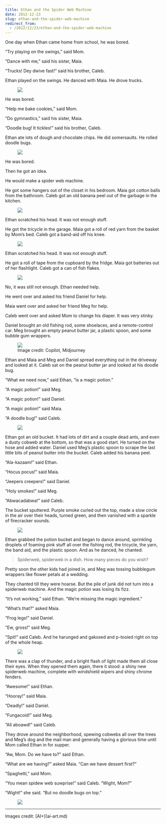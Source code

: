 ```yaml
---
title: Ethan and the Spider Web Machine
date: 2012-12-23
slug: ethan-and-the-spider-web-machine
redirect_from:
  - /2012/12/23/ethan-and-the-spider-web-machine
---
```


One day when Ethan came home from school, he was bored.

“Try playing on the swings,” said Mom.

“Dance with me,” said his sister, Maia.

“Trucks! Dey dwive fast!” said his brother, Caleb.

Ethan played on the swings. He danced with Maia. He drove trucks.

<figure>
<img src="assets/ethan-on-swing.jpg" />

</figure>

He was bored.

“Help me bake cookies,” said Mom.

“Do gymnastics,” said his sister, Maia.

“Doodle bug! It tickles!” said his brother, Caleb.

Ethan ate lots of dough and chocolate chips. He did somersaults. He rolled doodle bugs.

<figure><img src="assets/hands-with-cookies.jpg"/>
</figure>

He was bored.

Then he got an idea.

He would make a spider web machine.

He got some hangers out of the closet in his bedroom. Maia got cotton balls from the bathroom. Caleb got an old banana peel out of the garbage in the kitchen.

<figure><img src="assets/peel-and-hangers.jpg"/>
</figure>

Ethan scratched his head. It was not enough stuff.

He got the tricycle in the garage. Maia got a roll of red yarn from the basket by Mom’s bed. Caleb got a band-aid off his knee.

<figure><img src="assets/trike.jpg" /></figure>

Ethan scratched his head. It was not enough stuff.

He got a roll of tape from the cupboard by the fridge. Maia got batteries out of her flashlight. Caleb got a can of fish flakes.

<figure><img src="assets/tape-batteries-flakes.jpg" /></figure>

No, it was still not enough. Ethan needed help.

He went over and asked his friend Daniel for help.

Maia went over and asked her friend Meg for help.

Caleb went over and asked Mom to change his diaper. It was very stinky.

Daniel brought an old fishing rod, some shoelaces, and a remote-control car. Meg brought an empty peanut butter jar, a plastic spoon, and some bubble gum wrappers.

<figure><img src="assets/laces-pole-pb-racecar.jpg" /><figcaption>Image credit: Copilot, Midjourney</figcaption></figure>

Ethan and Maia and Meg and Daniel spread everything out in the driveway and looked at it. Caleb sat on the peanut butter jar and looked at his doodle bug.

“What we need now,” said Ethan, “is a magic potion.”

“A magic potion!” said Meg.

“A magic potion!” said Daniel.

“A magic potion!” said Maia.

“A doodle bug!” said Caleb.

<figure><img src="assets/pillbug.jpg" /></figure>

Ethan got an old bucket. It had lots of dirt and a couple dead ants, and even a dusty cobweb at the bottom, so that was a good start. He turned on the hose and added water. Daniel used Meg’s plastic spoon to scrape the last little bits of peanut butter into the bucket. Caleb added his banana peel.

“Ala-kazaam!” said Ethan.

“Hocus pocus!” said Maia.

“Jeepers creepers!” said Daniel.

“Holy smokes!” said Meg.

“Abwacadabwa!” said Caleb.

The bucket sputtered. Purple smoke curled out the top, made a slow circle in the air over their heads, turned green, and then vanished with a sparkle of firecracker sounds.

<figure><img src="assets/purple-smoke.jpg" /></figure>

Ethan grabbed the potion bucket and began to dance around, sprinkling droplets of foaming pink stuff all over the fishing rod, the tricycle, the yarn, the band aid, and the plastic spoon. And as he danced, he chanted:

>Spiderweb, spiderweb in a dish.
How many pieces do you wish?

Pretty soon the other kids had joined in, and Meg was tossing bubblegum wrappers like flower petals at a wedding.

They chanted till they were hoarse. But the pile of junk did not turn into a spiderweb machine. And the magic potion was losing its fizz.

“It’s not working,” said Ethan. “We’re missing the magic ingredient.”

“What’s that?” asked Maia.

“Frog legs!” said Daniel.

“Ew, gross!” said Meg.

“Spit!” said Caleb. And he harunged and gakoxed and p-tooied right on top of the whole heap.

<figure><img src="assets/caleb-after-spitting.jpg" /></figure>

There was a clap of thunder, and a bright flash of light made them all close their eyes. When they opened them again, there it stood: a shiny new spiderweb machine, complete with windshield wipers and shiny chrome fenders.

“Awesome!” said Ethan.

“Hooray!” said Maia.

“Deadly!” said Daniel.

“Fungacoid!” said Meg.

“All aboawd!” said Caleb.

They drove around the neighborhood, spewing cobwebs all over the trees and Meg’s dog and the mail man and generally having a glorious time until Mom called Ethan in for supper.

“Aw, Mom. Do we have to?” said Ethan.

“What are we having?” asked Maia. “Can we have dessert first?”

“Spaghetti,” said Mom.

“You mean spidew web suwprise!” said Caleb. “Wight, Mom?”

“Wight!” she said. “But no doodle bugs on top.”

<figure>
<img src="assets/spaghetti.jpg" />
</figure>

<hr>
Images credit: [AI+](ai-art.md)